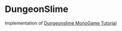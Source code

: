 # DungeonSlime
Implementation of [Dungeonslime MonoGame Tutorial](https://docs.monogame.net/articles/tutorials/building_2d_games/index.html)

